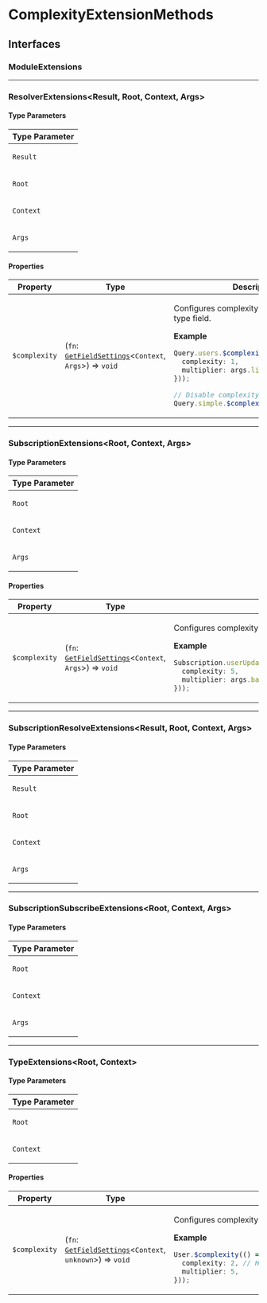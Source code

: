 # ComplexityExtensionMethods

## Interfaces

### ModuleExtensions

---

### ResolverExtensions\<Result, Root, Context, Args\>

#### Type Parameters

<table>
<thead>
<tr>
<th>Type Parameter</th>
</tr>
</thead>
<tbody>
<tr>
<td>

`Result`

</td>
</tr>
<tr>
<td>

`Root`

</td>
</tr>
<tr>
<td>

`Context`

</td>
</tr>
<tr>
<td>

`Args`

</td>
</tr>
</tbody>
</table>

#### Properties

<table>
<thead>
<tr>
<th>Property</th>
<th>Type</th>
<th>Description</th>
</tr>
</thead>
<tbody>
<tr>
<td>

`$complexity`

</td>
<td>

(`fn`: [`GetFieldSettings`](../index.md#getfieldsettingscontext-args)\<`Context`, `Args`\>) => `void`

</td>
<td>

Configures complexity calculation for a type field.

**Example**

```typescript
Query.users.$complexity(({ args }) => ({
  complexity: 1,
  multiplier: args.limit || 10,
}));

// Disable complexity calculation
Query.simple.$complexity(() => false);
```

</td>
</tr>
</tbody>
</table>

---

### SubscriptionExtensions\<Root, Context, Args\>

#### Type Parameters

<table>
<thead>
<tr>
<th>Type Parameter</th>
</tr>
</thead>
<tbody>
<tr>
<td>

`Root`

</td>
</tr>
<tr>
<td>

`Context`

</td>
</tr>
<tr>
<td>

`Args`

</td>
</tr>
</tbody>
</table>

#### Properties

<table>
<thead>
<tr>
<th>Property</th>
<th>Type</th>
<th>Description</th>
</tr>
</thead>
<tbody>
<tr>
<td>

`$complexity`

</td>
<td>

(`fn`: [`GetFieldSettings`](../index.md#getfieldsettingscontext-args)\<`Context`, `Args`\>) => `void`

</td>
<td>

Configures complexity calculation for subscription fields.

**Example**

```typescript
Subscription.userUpdates.$complexity(({ args }) => ({
  complexity: 5,
  multiplier: args.batchSize || 1,
}));
```

</td>
</tr>
</tbody>
</table>

---

### SubscriptionResolveExtensions\<Result, Root, Context, Args\>

#### Type Parameters

<table>
<thead>
<tr>
<th>Type Parameter</th>
</tr>
</thead>
<tbody>
<tr>
<td>

`Result`

</td>
</tr>
<tr>
<td>

`Root`

</td>
</tr>
<tr>
<td>

`Context`

</td>
</tr>
<tr>
<td>

`Args`

</td>
</tr>
</tbody>
</table>

---

### SubscriptionSubscribeExtensions\<Root, Context, Args\>

#### Type Parameters

<table>
<thead>
<tr>
<th>Type Parameter</th>
</tr>
</thead>
<tbody>
<tr>
<td>

`Root`

</td>
</tr>
<tr>
<td>

`Context`

</td>
</tr>
<tr>
<td>

`Args`

</td>
</tr>
</tbody>
</table>

---

### TypeExtensions\<Root, Context\>

#### Type Parameters

<table>
<thead>
<tr>
<th>Type Parameter</th>
</tr>
</thead>
<tbody>
<tr>
<td>

`Root`

</td>
</tr>
<tr>
<td>

`Context`

</td>
</tr>
</tbody>
</table>

#### Properties

<table>
<thead>
<tr>
<th>Property</th>
<th>Type</th>
<th>Description</th>
</tr>
</thead>
<tbody>
<tr>
<td>

`$complexity`

</td>
<td>

(`fn`: [`GetFieldSettings`](../index.md#getfieldsettingscontext-args)\<`Context`, `unknown`\>) => `void`

</td>
<td>

Configures complexity calculation for all fields of a type.

**Example**

```typescript
User.$complexity(() => ({
  complexity: 2, // Higher base complexity for all User fields
  multiplier: 5,
}));
```

</td>
</tr>
</tbody>
</table>
